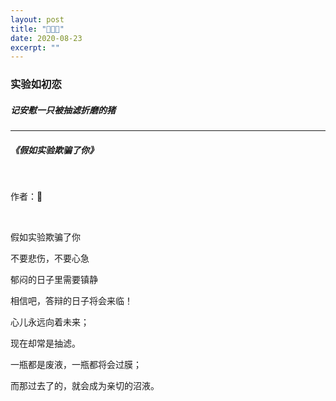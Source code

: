 ```yaml
---
layout: post
title: "🐷👨‍🔬" 
date: 2020-08-23
excerpt: ""
---
```


### 实验如初恋

##### 记安慰一只被抽滤折磨的猪

---

##### 《假如实验欺骗了你》

<br>

作者：🐒

<br>

假如实验欺骗了你

不要悲伤，不要心急

郁闷的日子里需要镇静

相信吧，答辩的日子将会来临！

心儿永远向着未来；

现在却常是抽滤。

一瓶都是废液，一瓶都将会过膜；

而那过去了的，就会成为亲切的沼液。